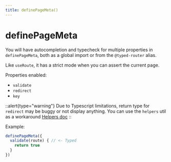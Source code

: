 ```yaml
---
title: definePageMeta()
---
```



# definePageMeta

You will have autocompletion and typecheck for multiple properties in `definePageMeta`, both as a global import or from the `@typed-router` alias.

Like `useRoute`, it has a strict mode when you can assert the current page.

Properties enabled: 

- `validate`
- `redirect`
- `key`

::alert{type="warning"}
Due to Typescript limitations, return type for `redirect` may be buggy or not display anything.
You can use the `helpers` util as a workaround [Helpers doc](./7.helpers.md)
::


Example: 

```ts
definePageMeta({
  validate(route) { // <- Typed
    return true
  }
})

```
